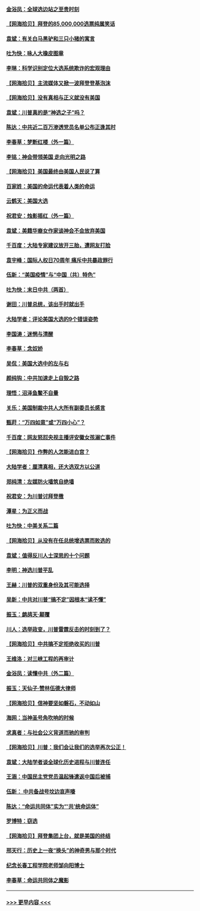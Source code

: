 #### [金浴凤：全球选边站之至贵时刻](../pages/nsc993/n12627318.md?t=12180503) 
#### [【网海拾贝】拜登的85,000,000选票纯属笑话](../pages/nsc993/n12626569.md?t=12180503) 
#### [袁斌：有关白马黑驴和三只小猪的寓言](../pages/nsc993/n12626198.md?t=12180503) 
#### [吐为快：咏人大橡皮图章](../pages/nsc993/n12624470.md?t=12180503) 
#### [李琳：科学识别定位大选系统欺诈的宏观理由](../pages/nsc993/n12624340.md?t=12180503) 
#### [【网海拾贝】主流媒体又掀一波拜登登基泡沫](../pages/nsc993/n12624000.md?t=12180503) 
#### [【网海拾贝】没有真相与正义就没有美国](../pages/nsc993/n12621885.md?t=12180503) 
#### [袁斌：川普真的是“神选之子”吗？](../pages/nsc993/n12621749.md?t=12180503) 
#### [陈达：中共近二百万渗透党员名单公布正逢其时](../pages/nsc993/n12620870.md?t=12180503) 
#### [李春草：梦断红楼（外一篇）](../pages/nsc993/n12619122.md?t=12180503) 
#### [李铭：神会带领美国 走向光明之路](../pages/nsc993/n12618584.md?t=12180503) 
#### [【网海拾贝】美国最终由美国人民说了算](../pages/nsc993/n12617255.md?t=12180503) 
#### [百家姓：美国的命运代表着人类的命运](../pages/nsc993/n12615838.md?t=12180503) 
#### [云鹤天：美国大选](../pages/nsc993/n12615994.md?t=12180503) 
#### [祝君安：烛影摇红（外一篇）](../pages/nsc993/n12615975.md?t=12180503) 
#### [袁斌：美籍华裔女作家谈神会不会放弃美国](../pages/nsc993/n12615263.md?t=12180503) 
#### [千百度：大陆专家建议放开三胎，遭网友打脸](../pages/nsc993/n12614456.md?t=12180503) 
#### [袁宇峰：国际人权日70周年 痛斥中共暴政罪行](../pages/nsc993/n12611965.md?t=12180503) 
#### [伍新：“美国疫情”与“中国（共）特色”](../pages/nsc993/n12611463.md?t=12180503) 
#### [吐为快：末日中共（两首）](../pages/nsc993/n12611461.md?t=12180503) 
#### [谢田：川普总统，该出手时就出手](../pages/nsc993/n12610905.md?t=12180503) 
#### [大陆学者：评论美国大选的9个错误姿势](../pages/nsc993/n12609586.md?t=12180503) 
#### [李国涛：迷惘与清醒](../pages/nsc993/n12607532.md?t=12180503) 
#### [李春草：念奴娇](../pages/nsc993/n12607083.md?t=12180503) 
#### [吴侃：美国大选中的左与右](../pages/nsc993/n12607054.md?t=12180503) 
#### [颜纯钩：中共加速走上自毁之路](../pages/nsc993/n12606473.md?t=12180503) 
#### [理悟：沼泽鱼鳖不自量](../pages/nsc993/n12606454.md?t=12180503) 
#### [关乐：美国制裁中共人大所有副委员长感言](../pages/nsc993/n12606442.md?t=12180503) 
#### [甄莳：“万四如意”或“万四小心”？](../pages/nsc993/n12606091.md?t=12180503) 
#### [千百度：网友怒怼央视主播评安徽女孩溺亡事件](../pages/nsc993/n12605370.md?t=12180503) 
#### [【网海拾贝】作弊的人怎能进白宫？](../pages/nsc993/n12603546.md?t=12180503) 
#### [大陆学者：厘清真相，还大选双方以公道](../pages/nsc993/n12603475.md?t=12180503) 
#### [郑纯清：左媒防火墙筑自绝墙](../pages/nsc993/n12602226.md?t=12180503) 
#### [祝君安：为川普讨拜登檄](../pages/nsc993/n12602199.md?t=12180503) 
#### [潭星：为正义而战](../pages/nsc993/n12600926.md?t=12180503) 
#### [吐为快：中美关系二篇](../pages/nsc993/n12600908.md?t=12180503) 
#### [【网海拾贝】从没有在任总统增选票而败选的](../pages/nsc993/n12600435.md?t=12180503) 
#### [袁斌：值得反川人士深思的十个问题](../pages/nsc993/n12600332.md?t=12180503) 
#### [李明：神选川普平乱](../pages/nsc993/n12599751.md?t=12180503) 
#### [王赫：川普的双重身份及其可能选择](../pages/nsc993/n12599723.md?t=12180503) 
#### [吴新：中共对川普“搞不定”因根本“读不懂”](../pages/nsc993/n12599502.md?t=12180503) 
#### [振玉：鹧鸪天‧颠覆](../pages/nsc993/n12599494.md?t=12180503) 
#### [川人：选举政变，川普雷霆反击的时刻到了？](../pages/nsc993/n12599291.md?t=12180503) 
#### [【网海拾贝】中共搞不定拒绝收买的川普](../pages/nsc993/n12598955.md?t=12180503) 
#### [王维洛：对三峡工程的再审计](../pages/nsc993/n12598436.md?t=12180503) 
#### [金浴凤：读懂中共（外二篇）](../pages/nsc993/n12597943.md?t=12180503) 
#### [振玉：天仙子‧赞林伍德大律师](../pages/nsc993/n12597929.md?t=12180503) 
#### [【网海拾贝】信神要坚如磐石，不动如山](../pages/nsc993/n12597901.md?t=12180503) 
#### [海网：当神圣号角吹响的时候](../pages/nsc993/n12595891.md?t=12180503) 
#### [求真者：与社会公义背道而驰的审判](../pages/nsc993/n12595868.md?t=12180503) 
#### [【网海拾贝】川普：我们会让我们的选举再次公正！](../pages/nsc993/n12594930.md?t=12180503) 
#### [袁斌：大陆学者谈全球化历史进程与川普连任](../pages/nsc993/n12594690.md?t=12180503) 
#### [王涵：中国民主党党员温起锋遣返中国后被捕](../pages/nsc993/n12594540.md?t=12180503) 
#### [伍新： 中共备战号坟边哀声嚎](../pages/nsc993/n12593086.md?t=12180503) 
#### [陈达：“命运共同体”实为“‘共’统命运体”](../pages/nsc993/n12590865.md?t=12180503) 
#### [罗博特：窃选](../pages/nsc993/n12590619.md?t=12180503) 
#### [【网海拾贝】拜登集团上台，就是美国的终结](../pages/nsc993/n12589725.md?t=12180503) 
#### [邢天行：历史上一夜“换头”的神奇男与那个时代](../pages/nsc993/n12589424.md?t=12180503) 
#### [纪念长春工程学院老师邹向阳博士](../pages/nsc993/n12585390.md?t=12180503) 
#### [李春草：命运共同体之魔影](../pages/nsc993/n12585026.md?t=12180503) 

----
#### [ >>> 更早内容 <<< ](../indexes/nsc993-earlier.md)

